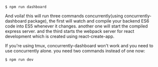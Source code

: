 ```
$ npm run dashboard
```
And voila!
this will run three commands concurrently(using concurrently-dashboard package), the first will watch and compile your backend ES6 code into ES5 whenever it changes. another one will start the compiled express server. and the third starts the webpack server for react development which is created using react-create-app.

If you're using tmux, concurrently-dashboard won't work and you need to use concurrently alone. you need two commands instead of one now:
```
$ npm run dev
```




